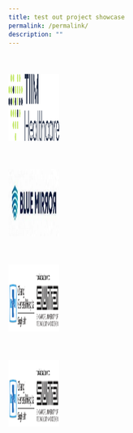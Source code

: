 ```yaml
---
title: test out project showcase
permalink: /permalink/
description: ""
---
```

<div class="row">
  <div class="column">
    


<h1></h1>

<p><a href="/singhealth-innovation-showcase/experiential-showcase-projects/aitriage/">
<img height="132" width="100" alt="W3Schools.com" src="/images/Experiential%20Showcases/AiTriage/tiim%20healthcare%20logo.png">
</a></p>



  </div>
  <div class="column">
    


<h1></h1>
 <p><a href="/project-showcase/experiential-showcase-project/blue-mirror/">
<img height="132" width="100" alt="W3Schools.com" src="/images/Experiential%20Showcases/Nursing%20Software%20Smart%20Mirror/blue%20mirror.png">
</a></p>
		
  </div>
  <div class="column">
      


<h1></h1>
 <p><a href="/project-showcase/experiential-showcase-project/bwatch/">
<img height="132" width="100" alt="W3Schools.com" src="/images/Experiential%20Showcases/Bwatch/logos%20%20%20%20.png">
</a></p>
		
  </div>
  <div class="column">
    


<h1></h1>
 <p><a href="/project-showcase/experiential-showcase-project/chroma/">
<img height="132" width="100" alt="W3Schools.com" src="/images/Experiential%20Showcases/Bwatch/logos%20%20%20%20.png">
</a></p>
  </div>
</div>
